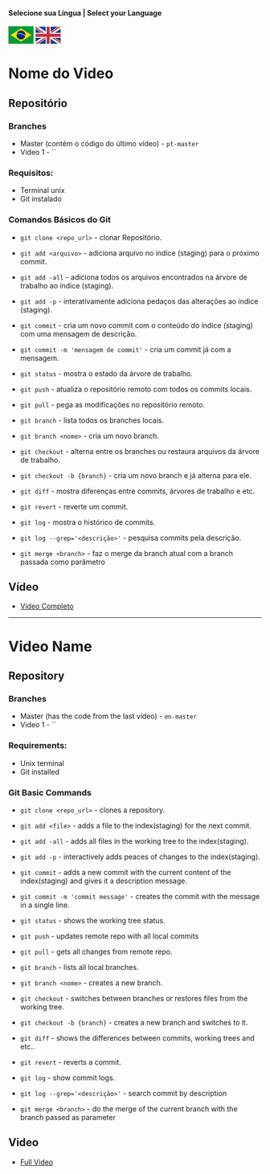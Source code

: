 #### Selecione sua Língua | Select your Language
<a href='#nome-do-video'><img src="images/pt-br.png" alt="Português" width="50" /></a>
<a href='#video-name'><img src="images/en.jpg" alt="English" width="50" /></a>


# Nome do Video

## Repositório

### Branches
* Master (contém o código do último vídeo)  - `pt-master` 
* Vídeo 1 - ``

### Requisitos:
* Terminal unix
* Git instalado


### Comandos Básicos do Git

* `git clone <repo_url>` - clonar Repositório.
    
* `git add <arquivo>` - adiciona arquivo no índice (staging) para o próximo commit. 

* `git add -all` - adiciona todos os arquivos encontrados na árvore de trabalho ao índice (staging).

* `git add -p` - interativamente adiciona pedaços das alterações ao índice (staging).
    
* `git commit` -  cria um novo commit com o conteúdo do índice (staging) com uma mensagem de descrição.

* `git commit -m 'mensagem de commit'` - cria um commit já com a mensagem.

* `git status` - mostra o estado da árvore de trabalho.
     
* `git push` - atualiza o repositório remoto com todos os commits locais. 

* `git pull` - pega as modificações no repositório remoto.

* `git branch` - lista todos os branches locais.

* `git branch <nome>` - cria um novo branch.

* `git checkout` - alterna entre os branches ou restaura arquivos da árvore de trabalho.

* `git checkout -b {branch}` - cria um novo branch e já alterna para ele.

* `git diff` - mostra diferenças entre commits, árvores de trabalho e etc. 

* `git revert` - reverte um commit. 

* `git log` - mostra o histórico de commits.

* `git log --grep='<descrição>'` - pesquisa commits pela descrição.

* `git merge <branch>` - faz o merge da branch atual com a branch passada como parâmetro

## Vídeo

* [Vídeo Completo]() 



---

# Video Name

## Repository

### Branches
* Master (has the code from the last video)  - `en-master` 
* Video 1 - ``

### Requirements:
* Unix terminal
* Git installed

### Git Basic Commands

* `git clone <repo_url>` - clones a repository.
    
* `git add <file>` - adds a file to the index(staging) for the next commit. 

* `git add -all` - adds all files in the working tree to the index(staging).

* `git add -p` - interactively adds peaces of changes to the index(staging).
    
* `git commit` -  adds a new commit with the current content of the index(staging) and gives it a description message.

* `git commit -m 'commit message'` - creates the commit with the message in a single line.

* `git status` - shows the working tree status.
     
* `git push` - updates remote repo with all local commits 

* `git pull` - gets all changes from remote repo.
 
* `git branch` - lists all local branches.

* `git branch <nome>` - creates a new branch.

* `git checkout` - switches between branches or restores files from the working tree.

* `git checkout -b {branch}` - creates a new branch and switches to it.

* `git diff` - shows the differences between commits, working trees and etc.. 

* `git revert` - reverts a commit. 

* `git log` - show commit logs.

* `git log --grep='<descrição>'` - search commit by description

* `git merge <branch>` - do the merge of the current branch with the branch passed as parameter

## Video

* [Full Video]() 
